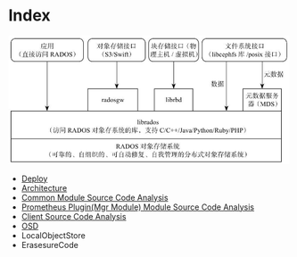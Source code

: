 # Index


![F1](F1.png)

* [Deploy](./Deploy/Note.md)
* [Architecture](./Architecture/Note.md)
* [Common Module Source Code Analysis](./Source%20Code%20Analysis/Network%20Communication/Note.md)
* [Prometheus Plugin(Mgr Module) Module Source Code Analysis](./Source%20Code%20Analysis/Prometheus%20Plugin/Note.md)
* [Client Source Code Analysis](./Source%20Code%20Analysis/Client/Note.md)
* [OSD](./Source%20Code%20Analysis/OSD/Note.md)
* LocalObjectStore
* ErasesureCode